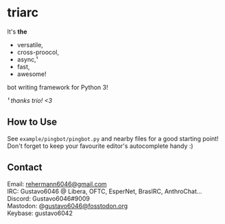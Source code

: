 # triarc

It's **the**

 * versatile,
 * cross-proocol,
 * async,¹
 * fast,
 * awesome!

bot writing framework for Python 3!

_¹ thanks trio! <3_

## How to Use

See `example/pingbot/pingbot.py` and nearby files for a good starting
point! Don't forget to keep your favourite editor's autocomplete handy :)

## Contact

Email: rehermann6046@gmail.com  
IRC: Gustavo6046 @ Libera, OFTC, EsperNet, BrasIRC, AnthroChat...
Discord: Gustavo6046#9009  
Mastodon: @gustavo6046@fosstodon.org  
Keybase: gustavo6042  
